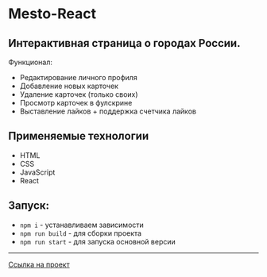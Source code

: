 # Mesto-React

## Интерактивная страница о городах России. 

Функционал:
* Редактирование личного профиля
* Добавление новых карточек 
* Удаление карточек (только своих)
* Просмотр карточек в фулскрине
* Выставление лайков + поддержка счетчика лайков


## Применяемые технологии

* HTML
* CSS
* JavaScript
* React

## Запуск:

* `npm i` - устанавливаем зависимости
* `npm run build` - для сборки проекта
* `npm run start` - для запуска основной версии

---

[Ссылка на проект](https://tonyvats.github.io/mesto-react/)



